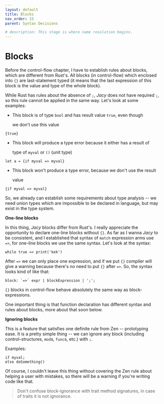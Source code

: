 ```yaml
---
layout: default
title: Blocks
nav_order: 15
parent: Syntax Decisions

# description: This stage is where name resolution begins.
---
```


# Blocks

Before the control-flow chapter, I have to establish rules about blocks, which are different from Rust's. All blocks \(in control-flow\) which enclosed into `{}` are last-statement typed \(it means that the last expression of this block is the value and type of the whole block\).

While Rust has rules about the absence of `;`, _Jacy_ does not have required `;`, so this rule cannot be applied in the same way. Let's look at some examples:

* This block is of type `bool` and has result value `true`, even though

  we don't use this value

```text
{true}
```

* This block will produce a type error because it either has a result of

  type of `myval` or `()` \(unit type\)

```text
let a = {if myval => myval}
```

* This block won't produce a type error, because we don't use the result

  value

```text
{if myval => myval}
```

So, we already can establish some requirements about type analysis -- we need union types which are impossible to be declared in language, but may exist in the type system.

**One-line blocks**

In this thing, _Jacy_ blocks differ from Rust's. I really appreciate the opportunity to declare one-line blocks without `{}`. As far as I wanna _Jacy_ to be consistent, and I established that syntax of `match` expression arms use `=>`, for one-line blocks we use the same syntax. Let's look at the syntax:

```text
while true => print('kek')
```

After `=>` we can only place one expression, and if we put `{}` compiler will give a warning because there's no need to put `{}` after `=>`. So, the syntax looks kind of like that:

```text
block: `=>` expr | blockExpression | ';';
```

`{}` blocks in control-flow behave absolutely the same way as block-expressions.

One important thing is that function declaration has different syntax and rules about blocks, more about that soon below.

**Ignoring blocks**

This is a feature that satisfies one definite rule from Zen -- prototyping ease. It is a pretty simple thing -- we can ignore any block \(including control-structures, `mod`s, `func`s, etc.\) with `;`.

Examples:

```text
if myval;
else doSomething()
```

Of course, I couldn't leave this thing without covering the Zen rule about helping a user with mistakes, so there will be a warning if you're writing code like that.

> Don't confuse block-ignorance with trait method signatures, in case of traits it is not ignorance.

